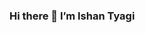  ### Hi there 👋 I’m Ishan Tyagi


<!---
I'm Ishan Tyagi. I currently work as Software Developer Engineer at SAP Labs, Bangalore. I have done Masters in Computer Science from IIIT Hyderabad in 2020. 

- 🔭 I’m currently working on Software Developer
- 🌱 
- 💬 Ask me about Software Development, Distributed systems, Virtualisation, Cloud Native.
- 📫 How to reach me: 

  [![LINKEDIN](/) 
  [![GMAIL]() 

- My Competitive Programming Profiles

  

- Languages I have used

 
- Some of the technologies I have worked with

  

![Ishan's GitHub stats](https://github-readme-stats.vercel.app/api?username=ishan16696&show_icons=true&theme=radical)



<p> 
  Visitor count<br>
  <img src="" />
</p>
--->
